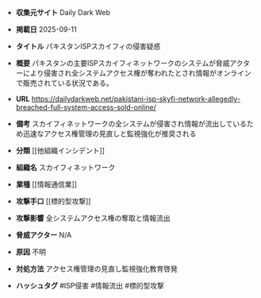 - **収集元サイト**
Daily Dark Web

- **掲載日**
2025-09-11

- **タイトル**
パキスタンISPスカイフィの侵害疑惑

- **概要**
パキスタンの主要ISPスカイフィネットワークのシステムが脅威アクターにより侵害され全システムアクセス権が奪われたとされ情報がオンラインで販売されている状況である。

- **URL**
https://dailydarkweb.net/pakistani-isp-skyfi-network-allegedly-breached-full-system-access-sold-online/

- **備考**
スカイフィネットワークの全システムが侵害され情報が流出しているため迅速なアクセス権管理の見直しと監視強化が推奨される

- **分類**
[[他組織インシデント]]

- **組織名**
スカイフィネットワーク

- **業種**
[[情報通信業]]

- **攻撃手口**
[[標的型攻撃]]

- **攻撃影響**
全システムアクセス権の奪取と情報流出

- **脅威アクター**
N/A

- **原因**
不明

- **対処方法**
アクセス権管理の見直し監視強化教育啓発

- **ハッシュタグ**
#ISP侵害 #情報流出 #標的型攻撃
